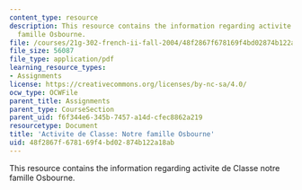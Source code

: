 ```yaml
---
content_type: resource
description: This resource contains the information regarding activite de Classe notre
  famille Osbourne.
file: /courses/21g-302-french-ii-fall-2004/48f2867f678169f4bd02874b122a18ab_MIT21G_302_F04_Osbourne_C.pdf
file_size: 56087
file_type: application/pdf
learning_resource_types:
- Assignments
license: https://creativecommons.org/licenses/by-nc-sa/4.0/
ocw_type: OCWFile
parent_title: Assignments
parent_type: CourseSection
parent_uid: f6f344e6-345b-7457-a14d-cfec8862a219
resourcetype: Document
title: 'Activite de Classe: Notre famille Osbourne'
uid: 48f2867f-6781-69f4-bd02-874b122a18ab
---
```

This resource contains the information regarding activite de Classe notre famille Osbourne.